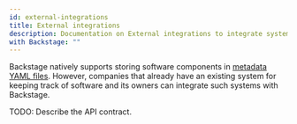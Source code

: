 ```yaml
---
id: external-integrations
title: External integrations
description: Documentation on External integrations to integrate systems
with Backstage: ""
---
```


Backstage natively supports storing software components in
[metadata YAML files](descriptor-format.md). However, companies that already
have an existing system for keeping track of software and its owners can
integrate such systems with Backstage.

TODO: Describe the API contract.
